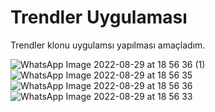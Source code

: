 # Trendler Uygulaması

Trendler klonu uygulamsı yapılması amaçladım.

![WhatsApp Image 2022-08-29 at 18 56 36 (1)](https://user-images.githubusercontent.com/74673470/187244027-eb0e8465-562d-4d90-ab49-8a563c3bc0f9.jpeg)
![WhatsApp Image 2022-08-29 at 18 56 35](https://user-images.githubusercontent.com/74673470/187244033-d1d3f636-ecdc-4178-89e1-df5a1aebaaa9.jpeg)
![WhatsApp Image 2022-08-29 at 18 56 36](https://user-images.githubusercontent.com/74673470/187244034-90d3872f-5417-470c-b74f-6b0cffec0007.jpeg)
![WhatsApp Image 2022-08-29 at 18 56 33](https://user-images.githubusercontent.com/74673470/187244039-4441831a-18c1-4f7e-ad71-7f52638651e0.jpeg)

